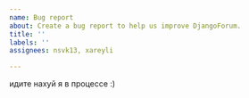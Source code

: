 ```yaml
---
name: Bug report
about: Create a bug report to help us improve DjangoForum.
title: ''
labels: ''
assignees: nsvk13, xareyli

---
```

идите нахуй я в процессе :)
